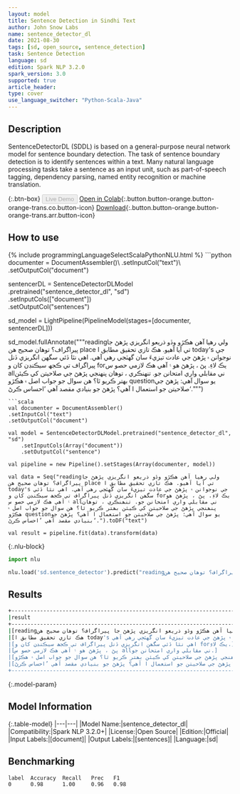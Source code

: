 ```yaml
---
layout: model
title: Sentence Detection in Sindhi Text
author: John Snow Labs
name: sentence_detector_dl
date: 2021-08-30
tags: [sd, open_source, sentence_detection]
task: Sentence Detection
language: sd
edition: Spark NLP 3.2.0
spark_version: 3.0
supported: true
article_header:
type: cover
use_language_switcher: "Python-Scala-Java"
---
```


## Description

SentenceDetectorDL (SDDL) is based on a general-purpose neural network model for sentence boundary detection. The task of sentence boundary detection is to identify sentences within a text. Many natural language processing tasks take a sentence as an input unit, such as part-of-speech tagging, dependency parsing, named entity recognition or machine translation.

{:.btn-box}
<button class="button button-orange" disabled>Live Demo</button>
[Open in Colab](https://colab.research.google.com/github/JohnSnowLabs/spark-nlp-workshop/blob/master/tutorials/Certification_Trainings/Public/9.SentenceDetectorDL.ipynb){:.button.button-orange.button-orange-trans.co.button-icon}
[Download](https://s3.amazonaws.com/auxdata.johnsnowlabs.com/public/models/sentence_detector_dl_sd_3.2.0_3.0_1630337452693.zip){:.button.button-orange.button-orange-trans.arr.button-icon}

## How to use



<div class="tabs-box" markdown="1">
{% include programmingLanguageSelectScalaPythonNLU.html %}
```python
documenter = DocumentAssembler()\
.setInputCol("text")\
.setOutputCol("document")

sentencerDL = SentenceDetectorDLModel\
.pretrained("sentence_detector_dl", "sd") \
.setInputCols(["document"]) \
.setOutputCol("sentences")

sd_model = LightPipeline(PipelineModel(stages=[documenter, sentencerDL]))

sd_model.fullAnnotate("""readingولي رھيا آھن ھڪڙو وڏو ذريعو انگريزي پڙھڻ جا پيراگراف؟ توھان صحيح ھن place تي آيا آھيو. هڪ تازي تحقيق مطابق ا today's جي نوجوانن ۾ پڙهڻ جي عادت تيزيءَ سان گهٽجي رهي آهي. اھي نٿا ڏئي سگھن انگريزي ڏنل پيراگراف تي ڪجھ سيڪنڊن کان و forيڪ لاءِ. پڻ ، پڙهڻ هو ۽ آهي هڪ لازمي حصو س allني مقابلي واري امتحانن جو. تنھنڪري ، توھان پنھنجي پڙھڻ جي صلاحيتن کي ڪيئن بھتر ڪريو ٿا؟ ھن سوال جو جواب اصل ۾ ھڪڙو questionيو سوال آھي: پڙھڻ جي صلاحيتن جو استعمال ا آھي؟ پڙهڻ جو بنيادي مقصد آهي ’احساس ڪرڻ‘.""")

```
```scala
val documenter = DocumentAssembler()
.setInputCol("text")
.setOutputCol("document")

val model = SentenceDetectorDLModel.pretrained("sentence_detector_dl", "sd")
	.setInputCols(Array("document"))
	.setOutputCol("sentence")

val pipeline = new Pipeline().setStages(Array(documenter, model))

val data = Seq("readingولي رھيا آھن ھڪڙو وڏو ذريعو انگريزي پڙھڻ جا پيراگراف؟ توھان صحيح ھن place تي آيا آھيو. هڪ تازي تحقيق مطابق ا today's جي نوجوانن ۾ پڙهڻ جي عادت تيزيءَ سان گهٽجي رهي آهي. اھي نٿا ڏئي سگھن انگريزي ڏنل پيراگراف تي ڪجھ سيڪنڊن کان و forيڪ لاءِ. پڻ ، پڙهڻ هو ۽ آهي هڪ لازمي حصو س allني مقابلي واري امتحانن جو. تنھنڪري ، توھان پنھنجي پڙھڻ جي صلاحيتن کي ڪيئن بھتر ڪريو ٿا؟ ھن سوال جو جواب اصل ۾ ھڪڙو questionيو سوال آھي: پڙھڻ جي صلاحيتن جو استعمال ا آھي؟ پڙهڻ جو بنيادي مقصد آهي ’احساس ڪرڻ‘.").toDF("text")

val result = pipeline.fit(data).transform(data)

```

{:.nlu-block}
```python
import nlu

nlu.load('sd.sentence_detector').predict("readingولي رھيا آھن ھڪڙو وڏو ذريعو انگريزي پڙھڻ جا پيراگراف؟ توھان صحيح ھن place تي آيا آھيو. هڪ تازي تحقيق مطابق ا today's جي نوجوانن ۾ پڙهڻ جي عادت تيزيءَ سان گهٽجي رهي آهي. اھي نٿا ڏئي سگھن انگريزي ڏنل پيراگراف تي ڪجھ سيڪنڊن کان و forيڪ لاءِ. پڻ ، پڙهڻ هو ۽ آهي هڪ لازمي حصو س allني مقابلي واري امتحانن جو. تنھنڪري ، توھان پنھنجي پڙھڻ جي صلاحيتن کي ڪيئن بھتر ڪريو ٿا؟ ھن سوال جو جواب اصل ۾ ھڪڙو questionيو سوال آھي: پڙھڻ جي صلاحيتن جو استعمال ا آھي؟ پڙهڻ جو بنيادي مقصد آهي ’احساس ڪرڻ‘.", output_level ='sentence')  

```
</div>

## Results

```bash
+--------------------------------------------------------------------------------------------------------------+
|result                                                                                                        |
+--------------------------------------------------------------------------------------------------------------+
|[readingولي رھيا آھن ھڪڙو وڏو ذريعو انگريزي پڙھڻ جا پيراگراف؟ توھان صحيح ھن place تي آيا آھيو.]               |
|[هڪ تازي تحقيق مطابق ا today's جي نوجوانن ۾ پڙهڻ جي عادت تيزيءَ سان گهٽجي رهي آهي.]                           |
|[اھي نٿا ڏئي سگھن انگريزي ڏنل پيراگراف تي ڪجھ سيڪنڊن کان و forيڪ لاءِ.]                                       |
|[پڻ ، پڙهڻ هو ۽ آهي هڪ لازمي حصو س allني مقابلي واري امتحانن جو.]                                             |
|[تنھنڪري ، توھان پنھنجي پڙھڻ جي صلاحيتن کي ڪيئن بھتر ڪريو ٿا؟ ھن سوال جو جواب اصل ۾ ھڪڙو questionيو سوال آھي:]|
|[پڙھڻ جي صلاحيتن جو استعمال ا آھي؟ پڙهڻ جو بنيادي مقصد آهي ’احساس ڪرڻ‘.]                                      |
+--------------------------------------------------------------------------------------------------------------+


```

{:.model-param}
## Model Information

{:.table-model}
|---|---|
|Model Name:|sentence_detector_dl|
|Compatibility:|Spark NLP 3.2.0+|
|License:|Open Source|
|Edition:|Official|
|Input Labels:|[document]|
|Output Labels:|[sentences]|
|Language:|sd|

## Benchmarking

```bash
label  Accuracy  Recall   Prec   F1  
0      0.98      1.00     0.96   0.98
```